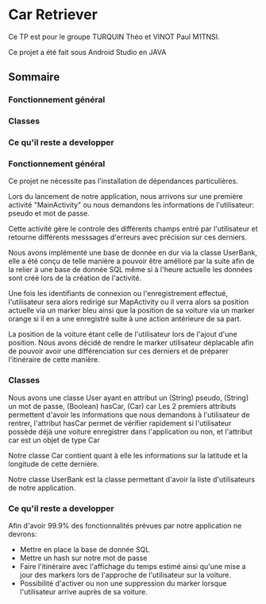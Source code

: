 # Car Retriever
Ce TP est pour le groupe TURQUIN Théo et VINOT Paul M1TNSI.

Ce projet a été fait sous Android Studio en JAVA

## Sommaire
### Fonctionnement général
### Classes
### Ce qu'il reste a developper

### Fonctionnement général
Ce projet ne nécessite pas l'installation de dépendances particulières.

Lors du lancement de notre application, nous arrivons sur une première activité "MainActivity" ou nous demandons les informations de l'utilisateur: pseudo et mot de passe.

Cette activité gère le controle des différents champs entré par l'utilisateur et retourne différents messsages d'erreurs avec précision sur ces derniers.

Nous avons implémenté une base de donnée en dur via la classe UserBank, elle a été conçu de telle manière a pouvoir être amélioré par la suite afin de la relier à une base de donnée SQL même si à l'heure actuelle les données sont créé lors de la création de l'activité.

Une fois les identifiants de connexion ou l'enregistrement effectué, l'utilisateur sera alors redirigé sur MapActivity ou il verra alors sa position actuelle via un marker bleu ainsi que la position de sa voiture via un marker orange si il en a une enregistré suite à une action antérieure de sa part.

La position de la voiture étant celle de l'utilisateur lors de l'ajout d'une position. Nous avons décidé de rendre le marker utilisateur déplacable afin de pouvoir avoir une différenciation sur ces derniers et de préparer l'itinéraire de cette manière. 

### Classes
Nous avons une classe User ayant en attribut un (String) pseudo, (String) un mot de passe, (Boolean) hasCar, (Car) car
Les 2 premiers attributs permettent d'avoir les informations que nous demandons à l'utilisateur de rentrer, l'attribut hasCar permet de vérifier rapidement si l'utilisateur possède déjà une voiture enregistrer dans l'application ou non, et l'attribut car est un objet de type Car

Notre classe Car contient quant à elle les informations sur la latitude et la longitude de cette dernière.

Notre classe UserBank est la classe permettant d'avoir la liste d'utilisateurs de notre application.

### Ce qu'il reste a developper
Afin d'avoir 99.9% des fonctionnalités prévues par notre application ne devrons:
- Mettre en place la base de donnée SQL
- Mettre un hash sur notre mot de passe 
- Faire l'itinéraire avec l'affichage du temps estimé ainsi qu'une mise a jour des markers lors de l'approche de l'utilisateur sur la voiture.
- Possibilité d'activer ou non une suppression du marker lorsque l'utilisateur arrive auprès de sa voiture.

